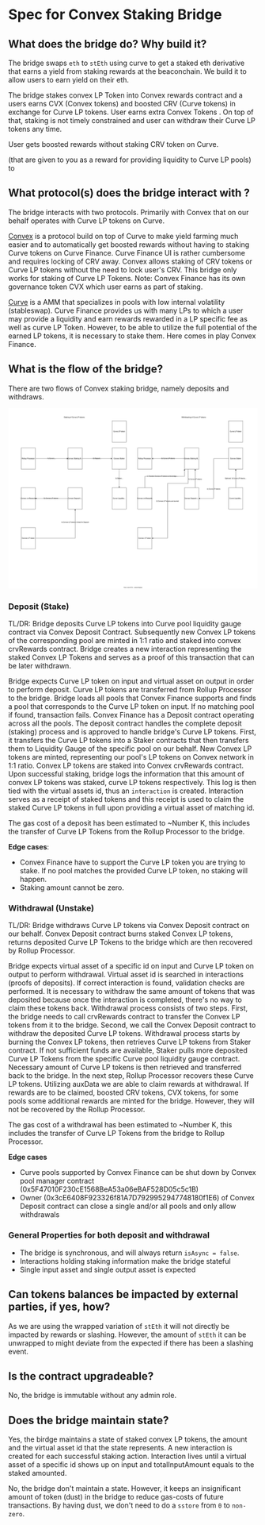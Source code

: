 # Spec for Convex Staking Bridge

## What does the bridge do? Why build it?

The bridge swaps `eth` to `stEth` using curve to get a staked eth derivative that earns a yield from staking rewards at the beaconchain. We build it to allow users to earn yield on their eth.

The bridge stakes convex LP Token into Convex rewards contract and a users earns CVX (Convex tokens) and boosted CRV (Curve tokens) in exchange for Curve LP tokens. User earns extra Convex Tokens . On top of that, staking is not timely constrained and user can withdraw their Curve LP tokens any time.

User gets boosted rewards without staking CRV token on Curve.


(that are given to you as a reward for providing liquidity to Curve LP pools) to 

## What protocol(s) does the bridge interact with ?
The bridge interacts with two protocols. Primarily with Convex that on our behalf operates with Curve LP tokens on Curve.

[Convex](https://www.convexfinance.com/) is a protocol build on top of Curve to make yield farming much easier and to automatically get boosted rewards without having to staking Curve tokens on Curve Finance. Curve Finance UI is rather cumbersome and requires locking of CRV away. Convex allows staking of CRV tokens or Curve LP tokens without the need to lock user's CRV. This bridge only works for staking of Curve LP Tokens. 
Note: Convex Finance has its own governance token CVX which user earns as part of staking.

[Curve](https://curve.fi/) is a AMM that specializes in pools with low internal volatility (stableswap). Curve Finance provides us with many LPs to which a user may provide a liquidity and earn rewards rewarded in a LP specific fee as well as curve LP Token. However, to be able to utilize the full potential of the earned LP tokens, it is necessary to stake them. Here comes in play Convex Finance.  

## What is the flow of the bridge?

There are two flows of Convex staking bridge, namely deposits and withdraws.

![Convex flows](./ConvexStakingBridge.svg)

### Deposit (Stake)

TL/DR: Bridge deposits Curve LP tokens into Curve pool liquidity gauge contract via Convex Deposit Contract. Subsequently new Convex LP tokens of the corresponding pool are minted in 1:1 ratio and staked into convex crvRewards contract. Bridge creates a new interaction representing the staked Convex LP Tokens and serves as a proof of this transaction that can be later withdrawn.

Bridge expects Curve LP token on input and virtual asset on output in order to perform deposit. Curve LP tokens are transferred from Rollup Processor to the bridge. Bridge loads all pools that Convex Finance supports and finds a pool that corresponds to the Curve LP token on input. If no matching pool if found, transaction fails. Convex Finance has a Deposit contract operating across all the pools. The deposit contract handles the complete deposit (staking) process and is approved to handle bridge's Curve LP tokens. First, it transfers the Curve LP tokens into a Staker contracts that then transfers them to Liquidity Gauge of the specific pool on our behalf. New Convex LP tokens are minted, representing our pool's LP tokens on Convex network in 1:1 ratio. Convex LP tokens are staked into Convex crvRewards contract. Upon successful staking, bridge logs the information that this amount of convex LP tokens was staked, curve LP tokens respectively. This log is then tied with the virtual assets id, thus an `interaction` is created. Interaction serves as a receipt of staked tokens and this receipt is used to claim the staked Curve LP tokens in full upon providing a virtual asset of matching id.

<!-- Upon successful staking, user starts to earn boosted CRV and Convex tokens + additional rewards and airdrops. -->

The gas cost of a deposit has been estimated to ~Number K, this includes the transfer of Curve LP Tokens from the Rollup Processor to the bridge.

**Edge cases**:

- Convex Finance have to support the Curve LP token you are trying to stake. If no pool matches the provided Curve LP token, no staking will happen.
- Staking amount cannot be zero.

### Withdrawal (Unstake)

TL/DR: Bridge withdraws Curve LP tokens via Convex Deposit contract on our behalf. Convex Deposit contract burns staked Convex LP tokens, returns deposited Curve LP Tokens to the bridge which are then recovered by Rollup Processor.

Bridge expects virtual asset of a specific id on input and Curve LP token on output to perform withdrawal. Virtual asset id is searched in interactions (proofs of deposits). If correct interaction is found, validation checks are performed. It is necessary to withdraw the same amount of tokens that was deposited because once the interaction is completed, there's no way to claim these tokens back. Withdrawal process consists of two steps. First, the bridge needs to call crvRewards contract to transfer the Convex LP tokens from it to the bridge. Second, we call the Convex Deposit contract to withdraw the deposited Curve LP tokens. Withdrawal process starts by burning the Convex LP tokens, then retrieves Curve LP tokens from Staker contract. If not sufficient funds are available, Staker pulls more deposited Curve LP Tokens from the specific Curve pool liquidity gauge contract. Necessary amount of Curve LP tokens is then retrieved and transferred back to the bridge. In the next step, Rollup Processor recovers these Curve LP tokens.
Utilizing auxData we are able to claim rewards at withdrawal. If rewards are to be claimed, boosted CRV tokens, CVX tokens, for some pools some additional rewards are minted for the bridge. However, they will not be recovered by the Rollup Processor.

The gas cost of a withdrawal has been estimated to ~Number K, this includes the transfer of Curve LP Tokens from the bridge to Rollup Processor.


**Edge cases**
- Curve pools supported by Convex Finance can be shut down by Convex pool manager contract (0x5F47010F230cE1568BeA53a06eBAF528D05c5c1B)
- Owner (0x3cE6408F923326f81A7D7929952947748180f1E6) of Convex Deposit contract can close a single and/or all pools and only allow withdrawals

### General Properties for both deposit and withdrawal
- The bridge is synchronous, and will always return `isAsync = false`.
- Interactions holding staking information make the bridge stateful
- Single input asset and single output asset is expected

<!-- - The Bridge perform token pre-approvals in the constructor to allow the `ROLLUP_PROCESSOR`, `WRAPPED_STETH` and `CURVE_POOL` to pull tokens from it. This is to reduce gas-overhead when performing the actions. It is safe to do, as the bridge is not holding funds itself. -->

## Can tokens balances be impacted by external parties, if yes, how?

As we are using the wrapped variation of `stEth` it will not directly be impacted by rewards or slashing. However, the amount of `stEth` it can be unwrapped to might deviate from the expected if there has been a slashing event.

## Is the contract upgradeable?

No, the bridge is immutable without any admin role.

## Does the bridge maintain state?

Yes, the birdge maintains a state of staked convex LP tokens, the amount and the virtual asset id that the state represents. A new interaction is created for each successful staking action. Interaction lives until a virtual asset of a specific id shows up on input and totalInputAmount equals to the staked amounted.

No, the bridge don't maintain a state. However, it keeps an insignificant amount of token (dust) in the bridge to reduce gas-costs of future transactions. By having dust, we don't need to do a `sstore` from `0` to `non-zero`.
